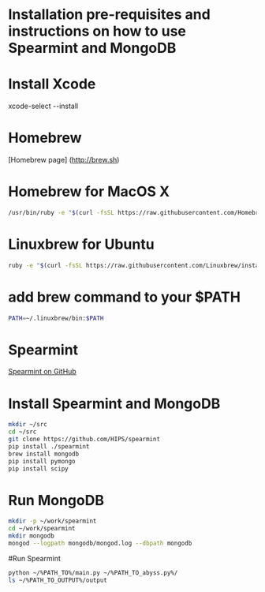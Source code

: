 # Installation pre-requisites and instructions on how to use Spearmint and MongoDB

# Install Xcode

xcode-select --install

# Homebrew

[Homebrew page] (http://brew.sh)

# Homebrew for MacOS X

```sh
/usr/bin/ruby -e "$(curl -fsSL https://raw.githubusercontent.com/Homebrew/install/master/install)"
```

# Linuxbrew for Ubuntu

```sh
ruby -e "$(curl -fsSL https://raw.githubusercontent.com/Linuxbrew/install/master/install)"
```

# add brew command to your $PATH

```sh
PATH=~/.linuxbrew/bin:$PATH
```

# Spearmint

[Spearmint on GitHub](https://github.com/HIPS/Spearmint)

# Install Spearmint and MongoDB

```sh
mkdir ~/src
cd ~/src
git clone https://github.com/HIPS/spearmint
pip install ./spearmint
brew install mongodb
pip install pymongo
pip install scipy
```

# Run MongoDB


```sh
mkdir -p ~/work/spearmint
cd ~/work/spearmint
mkdir mongodb
mongod --logpath mongodb/mongod.log --dbpath mongodb
```


#Run Spearmint

```sh
python ~/%PATH_TO%/main.py ~/%PATH_TO_abyss.py%/
ls ~/%PATH_TO_OUTPUT%/output
```
